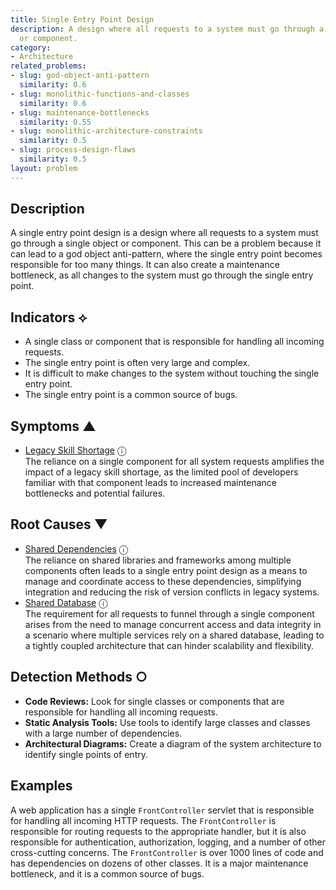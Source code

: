 ```yaml
---
title: Single Entry Point Design
description: A design where all requests to a system must go through a single object
  or component.
category:
- Architecture
related_problems:
- slug: god-object-anti-pattern
  similarity: 0.6
- slug: monolithic-functions-and-classes
  similarity: 0.6
- slug: maintenance-bottlenecks
  similarity: 0.55
- slug: monolithic-architecture-constraints
  similarity: 0.5
- slug: process-design-flaws
  similarity: 0.5
layout: problem
---
```


## Description
A single entry point design is a design where all requests to a system must go through a single object or component. This can be a problem because it can lead to a god object anti-pattern, where the single entry point becomes responsible for too many things. It can also create a maintenance bottleneck, as all changes to the system must go through the single entry point.


## Indicators ⟡
- A single class or component that is responsible for handling all incoming requests.
- The single entry point is often very large and complex.
- It is difficult to make changes to the system without touching the single entry point.
- The single entry point is a common source of bugs.


## Symptoms ▲

- [Legacy Skill Shortage](legacy-skill-shortage.md) <span class="info-tooltip" title="Confidence: 0.372, Strength: 0.621">ⓘ</span>
<br/>  The reliance on a single component for all system requests amplifies the impact of a legacy skill shortage, as the limited pool of developers familiar with that component leads to increased maintenance bottlenecks and potential failures.

## Root Causes ▼

- [Shared Dependencies](shared-dependencies.md) <span class="info-tooltip" title="Confidence: 0.348, Strength: 0.883">ⓘ</span>
<br/>  The reliance on shared libraries and frameworks among multiple components often leads to a single entry point design as a means to manage and coordinate access to these dependencies, simplifying integration and reducing the risk of version conflicts in legacy systems.
- [Shared Database](shared-database.md) <span class="info-tooltip" title="Confidence: 0.343, Strength: 0.909">ⓘ</span>
<br/>  The requirement for all requests to funnel through a single component arises from the need to manage concurrent access and data integrity in a scenario where multiple services rely on a shared database, leading to a tightly coupled architecture that can hinder scalability and flexibility.

## Detection Methods ○
- **Code Reviews:** Look for single classes or components that are responsible for handling all incoming requests.
- **Static Analysis Tools:** Use tools to identify large classes and classes with a large number of dependencies.
- **Architectural Diagrams:** Create a diagram of the system architecture to identify single points of entry.


## Examples
A web application has a single `FrontController` servlet that is responsible for handling all incoming HTTP requests. The `FrontController` is responsible for routing requests to the appropriate handler, but it is also responsible for authentication, authorization, logging, and a number of other cross-cutting concerns. The `FrontController` is over 1000 lines of code and has dependencies on dozens of other classes. It is a major maintenance bottleneck, and it is a common source of bugs.
